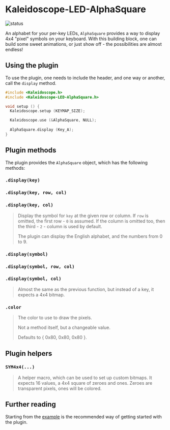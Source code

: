 # Kaleidoscope-LED-AlphaSquare

![status][st:experimental]

 [st:stable]: https://img.shields.io/badge/stable-✔-black.png?style=flat&colorA=44cc11&colorB=494e52
 [st:broken]: https://img.shields.io/badge/broken-X-black.png?style=flat&colorA=e05d44&colorB=494e52
 [st:experimental]: https://img.shields.io/badge/experimental----black.png?style=flat&colorA=dfb317&colorB=494e52

An alphabet for your per-key LEDs, `AlphaSquare` provides a way to display 4x4
"pixel" symbols on your keyboard. With this building block, one can build some
sweet animations, or just show off - the possibilities are almost endless!

## Using the plugin

To use the plugin, one needs to include the header, and one way or another, call
the `display` method.

```c++
#include <Kaleidoscope.h>
#include <Kaleidoscope-LED-AlphaSquare.h>

void setup () {
  Kaleidoscope.setup (KEYMAP_SIZE);

  Kaleidoscope.use (&AlphaSquare, NULL);
  
  AlphaSquare.display (Key_A);
}
```

## Plugin methods

The plugin provides the `AlphaSquare` object, which has the following methods:

### `.display(key)`
### `.display(key, row, col)`
### `.display(key, col)`

> Display the symbol for `key` at the given row or column. If `row` is omitted,
> the first row - `0` is assumed. If the column is omitted too, then the third -
> `2` - column is used by default.
>
> The plugin can display the English alphabet, and the numbers from 0 to 9.

### `.display(symbol)`
### `.display(symbol, row, col)`
### `.display(symbol, col)`

> Almost the same as the previous function, but instead of a key, it expects a
> 4x4 bitmap.

### `.color`

> The color to use to draw the pixels.
>
> Not a method itself, but a changeable value.
>
> Defaults to { 0x80, 0x80, 0x80 }.

## Plugin helpers

### `SYM4x4(...)`

> A helper macro, which can be used to set up custom bitmaps. It expects 16
> values, a 4x4 square of zeroes and ones. Zeroes are transparent pixels, ones
> will be colored.

## Further reading

Starting from the [example][plugin:example] is the recommended way of getting
started with the plugin.

 [plugin:example]: https://github.com/keyboardio/Kaleidoscope-LED-AlphaSquare/blob/master/examples/LED-AlphaSquare/LED-AlphaSquare.ino
